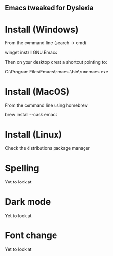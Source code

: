 Emacs tweaked for Dyslexia
---

# Install (Windows)
From the command line (search -> cmd)

   winget install GNU.Emacs

Then on your desktop creat a shortcut pointing to:

   C:\Program Files\Emacs\emacs-<version number>\bin\runemacs.exe

# Install (MacOS)
From the command line using homebrew

   brew install --cask emacs

# Install (Linux)
Check the distributions package manager

# Spelling
Yet to look at

# Dark mode
Yet to look at

# Font change
Yet to look at